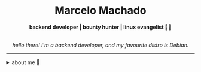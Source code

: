 <h1 align="center"> Marcelo Machado </h1>
    
<div align="center">
<b>backend developer | bounty hunter | linux evangelist 🐍🐧</b>
<br>
<br>

<p><i>
    hello there! I'm a backend developer, and my favourite distro is Debian.
</i></p>

</div>

---

<details closed>    
<summary>about me 👻</summary>

<div>
        <img src="https://github-readme-stats.vercel.app/api/top-langs/?username=mmaachado&hide=html,css,swift,ruby&langs_count=6&hide_border=true&layout=compact&show_icons=true&line_height=10&theme=transparent&title_color=4a86d1&custom_title=my%20favourite%20languages"
       alt="most used languages" align="right">
</div>

<div>
        <img width="300rem" src="https://github-readme-stats.vercel.app/api/wakatime?username=mmachado&theme=transparent&hide_border=true&hide=markdown,html,css,text,other,yaml,json,prolog,dart,docker,xml,gitconfig,TSQL&hide_title=true&line_height=50&langs_count=4&layout=default" alt="wakatime stats" align="right" />

</div>
<div align="left">
    
hey!! I'm Marcelo.

My main knowledge in technologies are **Python**, **Django Web Framework**, **Django REST Framework**, **Flask** and **FastAPI**. I am also comfortable using **Node.js**


I am currently working as _lead developer_ for the [Anti Coding Coding Club](https://www.youtube.com/@anticodingcodingclub) project.

</div>

<!-- <img src="https://raw.githubusercontent.com/MicaelliMedeiros/micaellimedeiros/master/image/computer-illustration.png" min-width="400px" max-width="400px" width="400px" align="right" alt="computer-illustration.png"> -->

[![Buy me a coffee](https://img.shields.io/badge/Buy%20Me%20a%20Coffee-ffdd00?style=for-the-badge&logo=buy-me-a-coffee&logoColor=black)](https://www.buymeacoffee.com/anticodingclub)
</div>

</details>

<div align="left">
    

